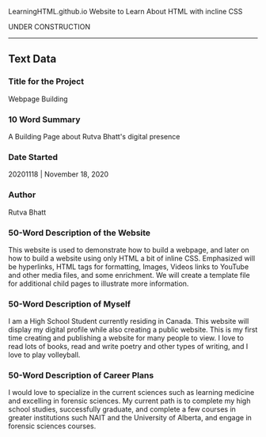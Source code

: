 LearningHTML.github.io
Website to Learn About HTML with incline CSS

UNDER CONSTRUCTION

---
## Text Data

### Title for the Project
Webpage Building

### 10 Word Summary
A Building Page about Rutva Bhatt's digital presence

### Date Started
20201118 | November 18, 2020

### Author
Rutva Bhatt

### 50-Word Description of the Website
This website is used to demonstrate how to build a webpage, and later on how to build a website using only HTML a bit of inline CSS. Emphasized will be hyperlinks, HTML tags for formatting, Images, Videos links to YouTube and other media files, and some enrichment. We will create a template file for additional child pages to illustrate more information.

### 50-Word Description of Myself
I am a High School Student currently residing in Canada. This website will display my digital profile while also creating a public website. This is my first time creating and publishing a website for many people to view. I love to read lots of books, read and write poetry and other types of writing, and I love to play volleyball.

### 50-Word Description of Career Plans
I would love to specialize in the current sciences such as learning medicine and excelling in forensic sciences. My current path is to complete my high school studies, successfully graduate, and complete a few courses in greater institutions such NAIT and the University of Alberta, and engage in forensic sciences courses.

